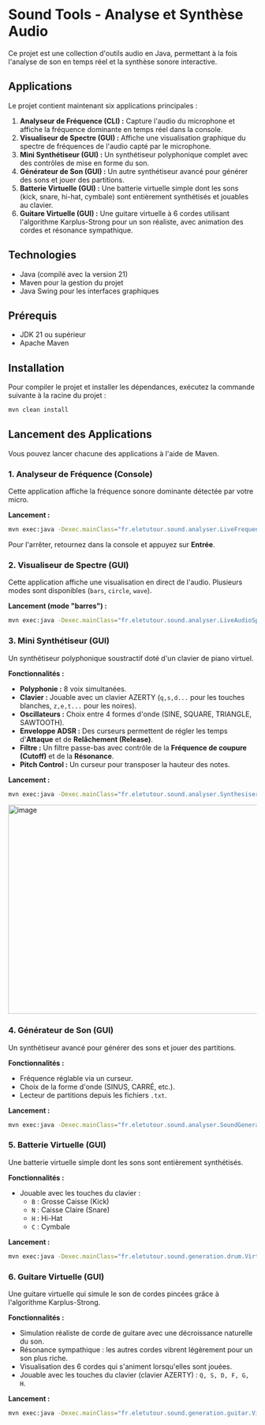 # Sound Tools - Analyse et Synthèse Audio

Ce projet est une collection d'outils audio en Java, permettant à la fois l'analyse de son en temps réel et la synthèse sonore interactive.

## Applications

Le projet contient maintenant six applications principales :

1.  **Analyseur de Fréquence (CLI) :** Capture l'audio du microphone et affiche la fréquence dominante en temps réel dans la console.
2.  **Visualiseur de Spectre (GUI) :** Affiche une visualisation graphique du spectre de fréquences de l'audio capté par le microphone.
3.  **Mini Synthétiseur (GUI) :** Un synthétiseur polyphonique complet avec des contrôles de mise en forme du son.
4.  **Générateur de Son (GUI) :** Un autre synthétiseur avancé pour générer des sons et jouer des partitions.
5.  **Batterie Virtuelle (GUI) :** Une batterie virtuelle simple dont les sons (kick, snare, hi-hat, cymbale) sont entièrement synthétisés et jouables au clavier.
6.  **Guitare Virtuelle (GUI) :** Une guitare virtuelle à 6 cordes utilisant l'algorithme Karplus-Strong pour un son réaliste, avec animation des cordes et résonance sympathique.

## Technologies

*   Java (compilé avec la version 21)
*   Maven pour la gestion du projet
*   Java Swing pour les interfaces graphiques

## Prérequis

*   JDK 21 ou supérieur
*   Apache Maven

## Installation

Pour compiler le projet et installer les dépendances, exécutez la commande suivante à la racine du projet :

```bash
mvn clean install
```

## Lancement des Applications

Vous pouvez lancer chacune des applications à l'aide de Maven.

### 1. Analyseur de Fréquence (Console)

Cette application affiche la fréquence sonore dominante détectée par votre micro.

**Lancement :**
```bash
mvn exec:java -Dexec.mainClass="fr.eletutour.sound.analyser.LiveFrequencyAnalyzerInterruptible"
```
Pour l'arrêter, retournez dans la console et appuyez sur **Entrée**.

### 2. Visualiseur de Spectre (GUI)

Cette application affiche une visualisation en direct de l'audio. Plusieurs modes sont disponibles (`bars`, `circle`, `wave`).

**Lancement (mode "barres") :**
```bash
mvn exec:java -Dexec.mainClass="fr.eletutour.sound.analyser.LiveAudioSpectrumVisualizer" -Dexec.args="bars"
```

### 3. Mini Synthétiseur (GUI)

Un synthétiseur polyphonique soustractif doté d'un clavier de piano virtuel.

**Fonctionnalités :**
*   **Polyphonie :** 8 voix simultanées.
*   **Clavier :** Jouable avec un clavier AZERTY (`q,s,d...` pour les touches blanches, `z,e,t...` pour les noires).
*   **Oscillateurs :** Choix entre 4 formes d'onde (SINE, SQUARE, TRIANGLE, SAWTOOTH).
*   **Enveloppe ADSR :** Des curseurs permettent de régler les temps d'**Attaque** et de **Relâchement (Release)**.
*   **Filtre :** Un filtre passe-bas avec contrôle de la **Fréquence de coupure (Cutoff)** et de la **Résonance**.
*   **Pitch Control :** Un curseur pour transposer la hauteur des notes.

**Lancement :**
```bash
mvn exec:java -Dexec.mainClass="fr.eletutour.sound.analyser.Synthesiser"
```

<img width="613" height="423" alt="image" src="https://github.com/user-attachments/assets/28f10090-afd6-4998-ae4e-4ff3bd915ac6" />


### 4. Générateur de Son (GUI)

Un synthétiseur avancé pour générer des sons et jouer des partitions.

**Fonctionnalités :**
*   Fréquence réglable via un curseur.
*   Choix de la forme d'onde (SINUS, CARRÉ, etc.).
*   Lecteur de partitions depuis les fichiers `.txt`.

**Lancement :**
```bash
mvn exec:java -Dexec.mainClass="fr.eletutour.sound.analyser.SoundGenerator"
```

### 5. Batterie Virtuelle (GUI)

Une batterie virtuelle simple dont les sons sont entièrement synthétisés.

**Fonctionnalités :**
*   Jouable avec les touches du clavier :
    *   `B` : Grosse Caisse (Kick)
    *   `N` : Caisse Claire (Snare)
    *   `H` : Hi-Hat
    *   `C` : Cymbale

**Lancement :**
```bash
mvn exec:java -Dexec.mainClass="fr.eletutour.sound.generation.drum.VirtualDrumkit"
```

### 6. Guitare Virtuelle (GUI)

Une guitare virtuelle qui simule le son de cordes pincées grâce à l'algorithme Karplus-Strong.

**Fonctionnalités :**
*   Simulation réaliste de corde de guitare avec une décroissance naturelle du son.
*   Résonance sympathique : les autres cordes vibrent légèrement pour un son plus riche.
*   Visualisation des 6 cordes qui s'animent lorsqu'elles sont jouées.
*   Jouable avec les touches du clavier (clavier AZERTY) : `Q, S, D, F, G, H`.

**Lancement :**
```bash
mvn exec:java -Dexec.mainClass="fr.eletutour.sound.generation.guitar.VirtualGuitar"
```
